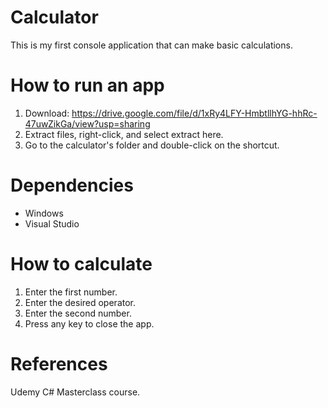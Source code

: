 # Calculator

This is my first console application that can make basic calculations.

# How to run an app

1. Download: https://drive.google.com/file/d/1xRy4LFY-HmbtllhYG-hhRc-47uwZikGa/view?usp=sharing
2. Extract files, right-click, and select extract here.
3. Go to the calculator's folder and double-click on the shortcut.

# Dependencies
- Windows
- Visual Studio

# How to calculate

1. Enter the first number.
2. Enter the desired operator.
3. Enter the second number.
4. Press any key to close the app.

# References

Udemy C# Masterclass course.
